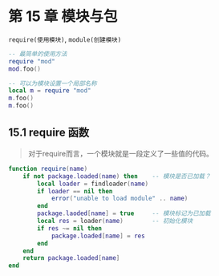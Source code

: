 # 第 15 章 模块与包

`require(使用模块)`, `module(创建模块)`

```lua
-- 最简单的使用方法
require "mod"
mod.foo()
```

```lua
-- 可以为模块设置一个局部名称
local m = require "mod"
m.foo()
m.foo()
```

## 15\.1 require 函数

> 对于require而言，一个模块就是一段定义了一些值的代码。

```lua
function require(name)
    if not package.loaded(name) then    -- 模块是否已加载？
        local loader = findloader(name)
        if loader == nil then
            error("unable to load module" .. name)
        end
        package.laoded[name] = true     -- 模块标记为已加载
        local res = loader(name)        -- 初始化模块
        if res ~= nil then
            package.loaded[name] = res 
        end
    end
    return package.loaded[name]
end
```


